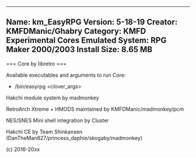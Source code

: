 -----------------------
Name: km_EasyRPG
Version: 5-18-19
Creator: KMFDManic/Ghabry
Category: KMFD Experimental Cores
Emulated System: RPG Maker 2000/2003
Install Size: 8.65 MB
-----------------------
=== Core by libretro ===

Available executables and arguments to run Core:
- /bin/easyrpg <rom> <clover_args>

Hakchi module system by madmonkey

RetroArch Xtreme + HMODS maintained by KMFDManic/madmonkey/pcm

NES/SNES Mini shell integration by Cluster

Hakchi CE by Team Shinkansen (DanTheMan827/princess_daphie/skogaby/madmonkey)

(c) 2016-20xx
